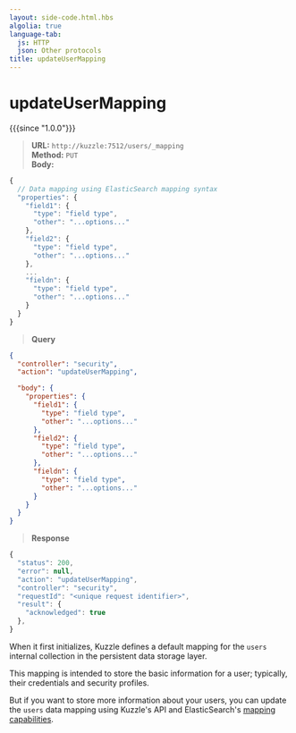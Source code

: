 ```yaml
---
layout: side-code.html.hbs
algolia: true
language-tab:
  js: HTTP
  json: Other protocols
title: updateUserMapping
---
```



# updateUserMapping

{{{since "1.0.0"}}}



<blockquote class="js">
<p>
<b>URL:</b> <code>http://kuzzle:7512/users/_mapping</code>  
<br><b>Method:</b> <code>PUT</code>  
<br><b>Body:</b>
</p>
</blockquote>


```js
{
  // Data mapping using ElasticSearch mapping syntax
  "properties": {
    "field1": {
      "type": "field type",
      "other": "...options..."
    },
    "field2": {
      "type": "field type",
      "other": "...options..."
    },
    ...
    "fieldn": {
      "type": "field type",
      "other": "...options..."
    }
  }
}
```

<blockquote class="json">
<p>
<b>Query</b>
</p>
</blockquote>

```json
{
  "controller": "security",
  "action": "updateUserMapping",

  "body": {
    "properties": {
      "field1": {
        "type": "field type",
        "other": "...options..."
      },
      "field2": {
        "type": "field type",
        "other": "...options..."
      },
      "fieldn": {
        "type": "field type",
        "other": "...options..."
      }
    }
  }
}
```

>**Response**

```javascript
{
  "status": 200,                     
  "error": null,                     
  "action": "updateUserMapping",
  "controller": "security",
  "requestId": "<unique request identifier>",
  "result": {
    "acknowledged": true
  },
}
```

When it first initializes, Kuzzle defines a default mapping for the `users` internal collection in the persistent data storage layer.

This mapping is intended to store the basic information for a user; typically, their credentials and security profiles.

But if you want to store more information about your users, you can update the `users` data mapping using Kuzzle's API and
ElasticSearch's [mapping capabilities](https://www.elastic.co/guide/en/elasticsearch/reference/5.x/mapping.html).
